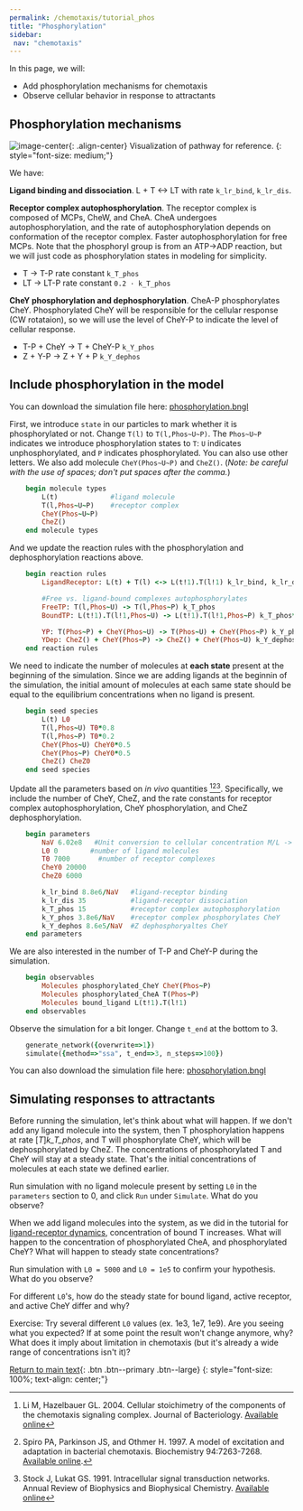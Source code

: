 ```yaml
---
permalink: /chemotaxis/tutorial_phos
title: "Phosphorylation"
sidebar:
 nav: "chemotaxis"
---
```


In this page, we will:
 - Add phosphorylation mechanisms for chemotaxis
 - Observe cellular behavior in response to attractants

## Phosphorylation mechanisms

![image-center](../assets/images/chemotaxisphosnew.png){: .align-center}
Visualization of pathway for reference.
{: style="font-size: medium;"}

We have:

**Ligand binding and dissociation**. L + T <-> LT with rate `k_lr_bind`, `k_lr_dis`.

**Receptor complex autophosphorylation**. The receptor complex is composed of MCPs, CheW, and CheA. CheA undergoes autophosphorylation, and the rate of autophosphorylation depends on conformation of the receptor complex. Faster autophosphorylation for free MCPs. Note that the phosphoryl group is from an ATP->ADP reaction, but we will just code as phosphorylation states in modeling for simplicity.
 - T -> T-P    rate constant `k_T_phos`
 - LT -> LT-P  rate constant `0.2 · k_T_phos`

**CheY phosphorylation and dephosphorylation**. CheA-P phosphorylates CheY. Phosphorylated CheY will be responsible for the cellular response (CW rotataion), so we will use the level of CheY-P to indicate the level of cellular response.
 - T-P + CheY -> T + CheY-P  `k_Y_phos`
 - Z + Y-P -> Z + Y + P `k_Y_dephos`

## Include phosphorylation in the model

You can download the simulation file here:
<a href="https://purpleavatar.github.io/multiscale_biological_modeling/downloads/downloadable/phosphorylation.bngl" download="phosphorylation.bngl">phosphorylation.bngl</a>

First, we introduce `state` in our particles to mark whether it is phosphorylated or not. Change `T(l)` to `T(l,Phos~U~P)`. The `Phos~U~P` indicates we introduce phosphorylation states to `T`: `U` indicates unphosphorylated, and `P` indicates phosphorylated. You can also use other letters. We also add molecule `CheY(Phos~U~P)` and `CheZ()`. (*Note: be careful with the use of spaces; don't put spaces after the comma.*)

~~~ ruby
	begin molecule types
		L(t)             #ligand molecule
		T(l,Phos~U~P)    #receptor complex
		CheY(Phos~U~P)
		CheZ()
	end molecule types
~~~

And we update the reaction rules with the phosphorylation and dephosphorylation reactions above.

~~~ ruby
	begin reaction rules
		LigandReceptor: L(t) + T(l) <-> L(t!1).T(l!1) k_lr_bind, k_lr_dis

		#Free vs. ligand-bound complexes autophosphorylates
		FreeTP: T(l,Phos~U) -> T(l,Phos~P) k_T_phos
		BoundTP: L(t!1).T(l!1,Phos~U) -> L(t!1).T(l!1,Phos~P) k_T_phos*0.2

		YP: T(Phos~P) + CheY(Phos~U) -> T(Phos~U) + CheY(Phos~P) k_Y_phos
		YDep: CheZ() + CheY(Phos~P) -> CheZ() + CheY(Phos~U) k_Y_dephos
	end reaction rules
~~~

We need to indicate the number of molecules at **each state** present at the beginning of the simulation. Since we are adding ligands at the beginnin of the simulation, the initial amount of molecules at each same state should be equal to the equilibrium concentrations when no ligand is present.

~~~ ruby
	begin seed species
		L(t) L0
		T(l,Phos~U) T0*0.8
		T(l,Phos~P) T0*0.2
		CheY(Phos~U) CheY0*0.5
		CheY(Phos~P) CheY0*0.5
		CheZ() CheZ0
	end seed species
~~~

Update all the parameters based on *in vivo* quantities [^Li2004][^Spiro1997][^Stock1991]. Specifically, we include the number of CheY, CheZ, and the rate constants for receptor complex autophosphorylation, CheY phosphorylation, and CheZ dephosphorylation.

~~~ ruby
	begin parameters
		NaV 6.02e8   #Unit conversion to cellular concentration M/L -> #/um^3
		L0 0        #number of ligand molecules
		T0 7000       #number of receptor complexes
		CheY0 20000
		CheZ0 6000

		k_lr_bind 8.8e6/NaV   #ligand-receptor binding
		k_lr_dis 35           #ligand-receptor dissociation
		k_T_phos 15           #receptor complex autophosphorylation
		k_Y_phos 3.8e6/NaV    #receptor complex phosphorylates CheY
		k_Y_dephos 8.6e5/NaV  #Z dephosphoryaltes CheY
	end parameters
~~~

We are also interested in the number of T-P and CheY-P during the simulation.

~~~ ruby
	begin observables
		Molecules phosphorylated_CheY CheY(Phos~P)
		Molecules phosphorylated_CheA T(Phos~P)
		Molecules bound_ligand L(t!1).T(l!1)
	end observables
~~~

Observe the simulation for a bit longer. Change `t_end` at the bottom to 3.

~~~ ruby
	generate_network({overwrite=>1})
	simulate({method=>"ssa", t_end=>3, n_steps=>100})
~~~

You can also download the simulation file here:
<a href="https://purpleavatar.github.io/multiscale_biological_modeling/downloads/downloadable/phosphorylation.bngl" download="phosphorylation.bngl">phosphorylation.bngl</a>

## Simulating responses to attractants

Before running the simulation, let's think about what will happen. If we don't add any ligand molecule into the system, then T phosphorylation happens at rate [*T*]*k_T_phos*, and T will phosphorylate CheY, which will be dephosphorylated by CheZ. The concentrations of phosphorylated T and CheY will stay at a steady state. That's the initial concentrations of molecules at each state we defined earlier.

Run simulation with no ligand molecule present by setting `L0` in the `parameters` section to 0, and click `Run` under `Simulate`. What do you observe?

When we add ligand molecules into the system, as we did in the tutorial for [ligand-receptor dynamics](tutorial_lr), concentration of bound T increases. What will happen to the concentration of phosphorylated CheA, and phosphorylated CheY? What will happen to steady state concentrations?

Run simulation with `L0 = 5000` and `L0 = 1e5` to confirm your hypothesis. What do you observe?

For different `L0`'s, how do the steady state for bound ligand, active receptor, and active CheY differ and why?

Exercise: Try several different `L0` values (ex. 1e3, 1e7, 1e9). Are you seeing what you expected? If at some point the result won't change anymore, why? What does it imply about limitation in chemotaxis (but it's already a wide range of concentrations isn't it)?



[^Bertoli2013]: Bertoli C, Skotheim JM, de Bruin RAM. 2013. Control of cell cycle transcription during G1 and S phase. Nature Reviews Molecular Cell Biology 14:518-528. [Available online](https://www.nature.com/articles/nrm3629).

[^Li2004]: Li M, Hazelbauer GL. 2004. Cellular stoichimetry of the components of the chemotaxis signaling complex. Journal of Bacteriology. [Available online](https://jb.asm.org/content/186/12/3687)

[^Stock1991]: Stock J, Lukat GS. 1991. Intracellular signal transduction networks. Annual Review of Biophysics and Biophysical Chemistry. [Available online](https://www.annualreviews.org/doi/abs/10.1146/annurev.bb.20.060191.000545)

[^Spiro1997]: Spiro PA, Parkinson JS, and Othmer H. 1997. A model of excitation and adaptation in bacterial chemotaxis. Biochemistry 94:7263-7268. [Available online](https://www.pnas.org/content/94/14/7263).


[Return to main text](home_biochem#tumbling-frequency-and-changing-ligand-concentrations){: .btn .btn--primary .btn--large}
{: style="font-size: 100%; text-align: center;"}
